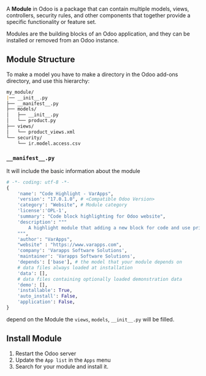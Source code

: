 A **Module** in Odoo is a package that can contain multiple models, views, controllers, security rules, and other components that together provide a specific functionality or feature set.

Modules are the building blocks of an Odoo application, and they can be installed or removed from an Odoo instance.

## Module Structure
To make a model you have to make a directory in the Odoo add-ons directory, and use this hierarchy:

``` md
my_module/
|── __init__.py
├── __manifest__.py
├── models/
│   ├── __init__.py
│   └── product.py
├── views/
│   └── product_views.xml
└── security/
    └── ir.model.access.csv
```

### `__manifest__.py`
It will include the basic information about the module
``` python
# -*- coding: utf-8 -*-
{
    'name': "Code Highlight - VarApps",
    'version': "17.0.1.0", # <Compatible Odoo Version>
    'category': "Website", # Module category
    'license':'OPL-1',
    'summary': "Code block highlighting for Odoo website",
    'description': """
        A highlight module that adding a new block for code and use prism to color the code in Odoo website
    """,
    'author': "VarApps",
    "website" : "https://www.varapps.com",
    'company': 'Varapps Software Solutions',
    'maintainer': 'Varapps Software Solutions',
    'depends': ['base'], # the model that your module depends on
    # data files always loaded at installation
    'data': [],
    # data files containing optionally loaded demonstration data
    'demo': [],
    'installable': True,
    'auto_install': False,
    'application': False,
}
```

depend on the Module the `views`, `models`, `__init__.py` will be filled.
## Install Module

1. Restart the Odoo server
2. Update the  `App list` in the `Apps` menu
3. Search for your module and install it.
